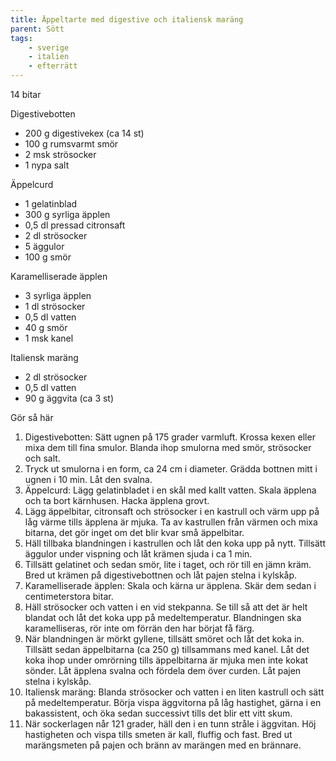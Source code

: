```yaml
---
title: Äppeltarte med digestive och italiensk maräng
parent: Sött
tags:
    - sverige
    - italien
    - efterrätt
---
```

14 bitar

Digestivebotten

- 200 g digestivekex (ca 14 st)
- 100 g rumsvarmt smör
- 2 msk strösocker
- 1 nypa salt

Äppelcurd

- 1 gelatinblad
- 300 g syrliga äpplen
- 0,5 dl pressad citronsaft
- 2 dl strösocker
- 5 äggulor
- 100 g smör

Karamelliserade äpplen

- 3 syrliga äpplen
- 1 dl strösocker
- 0,5 dl vatten
- 40 g smör
- 1 msk kanel

Italiensk maräng

- 2 dl strösocker
- 0,5 dl vatten
- 90 g äggvita (ca 3 st)

Gör så här

1. Digestivebotten: Sätt ugnen på 175 grader varmluft. Krossa kexen eller mixa dem till fina smulor. Blanda ihop smulorna med smör, strösocker och salt.
2. Tryck ut smulorna i en form, ca 24 cm i diameter. Grädda bottnen mitt i ugnen i 10 min. Låt den svalna.
3. Äppelcurd: Lägg gelatinbladet i en skål med kallt vatten. Skala äpplena och ta bort kärnhusen. Hacka äpplena grovt.
4. Lägg äppelbitar, citronsaft och strösocker i en kastrull och värm upp på låg värme tills äpplena är mjuka. Ta av kastrullen från värmen och mixa bitarna, det gör inget om det blir kvar små äppelbitar.
5. Häll tillbaka blandningen i kastrullen och låt den koka upp på nytt. Tillsätt äggulor under vispning och låt krämen sjuda i ca 1 min.
6. Tillsätt gelatinet och sedan smör, lite i taget, och rör till en jämn kräm. Bred ut krämen på digestivebottnen och låt pajen stelna i kylskåp.
7. Karamelliserade äpplen: Skala och kärna ur äpplena. Skär dem sedan i centimeterstora bitar.
8. Häll strösocker och vatten i en vid stekpanna. Se till så att det är helt blandat och låt det koka upp på medeltemperatur. Blandningen ska karamelliseras, rör inte om förrän den har börjat få färg.
9. När blandningen är mörkt gyllene, tillsätt smöret och låt det koka in. Tillsätt sedan äppelbitarna (ca 250 g) tillsammans med kanel. Låt det koka ihop under omrörning tills äppelbitarna är mjuka men inte kokat sönder. Låt äpplena svalna och fördela dem över curden. Låt pajen stelna i kylskåp.
10. Italiensk maräng: Blanda strösocker och vatten i en liten kastrull och sätt på medeltemperatur. Börja vispa äggvitorna på låg hastighet, gärna i en bakassistent, och öka sedan successivt tills det blir ett vitt skum.
11. När sockerlagen når 121 grader, häll den i en tunn stråle i äggvitan. Höj hastigheten och vispa tills smeten är kall, fluffig och fast. Bred ut marängsmeten på pajen och bränn av marängen med en brännare.
